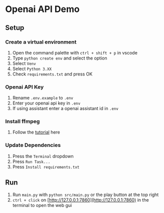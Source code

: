 # Openai API Demo

## Setup

### Create a virtual environment
1. Open the command palette with `ctrl + shift + p` in vscode
2. Type `python create env` and select the option
3. Select `Venv`
4. Select `Python 3.XX`
5. Check `requirements.txt` and press OK

### Openai API Key
1. Rename `.env.example` to `.env`
2. Enter your openai api key in `.env`
3. If using assistant enter a openai assistant id in `.env`

### Install ffmpeg
1. Follow the [tutorial](https://phoenixnap.com/kb/ffmpeg-windows) here

### Update Dependencies
1. Press the `Terminal` dropdown
2. Press `Run Task...`
3. Press `Install requirements.txt`

## Run
1. Run `main.py` with `python src/main.py` or the play button at the top right
2. `ctrl + click` on [http://127.0.0.1:7860](http://127.0.0.1:7860) in the terminal to open the web gui